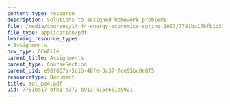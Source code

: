 ```yaml
---
content_type: resource
description: Solutions to assigned homework problems.
file: /media/courses/14-44-energy-economics-spring-2007/7781ba17bfb1b372b913615c661e5921_sol_ps4.pdf
file_type: application/pdf
learning_resource_types:
- Assignments
ocw_type: OCWFile
parent_title: Assignments
parent_type: CourseSection
parent_uid: e98f867a-5c16-48fe-3c37-fce95bc0e8f5
resourcetype: Document
title: sol_ps4.pdf
uid: 7781ba17-bfb1-b372-b913-615c661e5921
---
```

